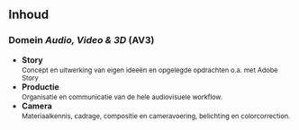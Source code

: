 Inhoud
------

### Domein *Audio, Video & 3D* (AV3)

- **Story**  
<small>Concept en uitwerking van eigen ideeën en opgelegde opdrachten o.a. met Adobe Story</small>
- **Productie**  
<small>Organisatie en communicatie van de hele audiovisuele workflow.</small>
- **Camera**  
<small>Materiaalkennis, cadrage, compositie en cameravoering, belichting en colorcorrection.</small>
